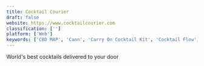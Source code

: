 ```yaml
---
title: Cocktail Courier
draft: false 
website: https://www.cocktailcourier.com
classification: ['']
platform: ['Web']
keywords: ['CBD MAP', 'Cann', 'Carry On Cocktail Kit', 'Cocktail Flow', 'Coravin', 'Crafted Taste', 'Drinkworks', 'Empathy Wines by Gary Vaynerchuk', 'Feals', 'Ginventory', 'Haus', 'Hempesphere', 'Kin Euphorics', 'Liquid Focus', 'Not Pot', 'SaloonBox', 'Saucey', 'Session Goods Bong', 'The Wine List', 'Thirstie', 'Ugly Drinks', 'Weird Friends Game', 'Wine Ring']
---
```

World's best cocktails delivered to your door